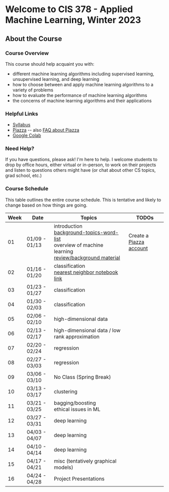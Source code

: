 # Welcome to CIS 378 - Applied Machine Learning, Winter 2023

## About the Course

### Course Overview
This course should help acquaint you with:

* different machine learning algorithms including supervised learning, unsupervised learning, and deep learning
* how to choose between and apply machine learning algorithms to a variety of problems
* how to evaluate the performance of machine learning algorithms
* the concerns of machine learning algorithms and their applications

### Helpful Links

* [Syllabus](syllabus.md)
* [Piazza](https://piazza.com/gvsu/winter2023/cis378) -- also [FAQ about Piazza](piazza-faq.md)
* [Google Colab](https://colab.research.google.com/)

### Need Help?
If you have questions, please ask!  I'm here to help.  I welcome students
to drop by office hours, either virtual or in-person,
to work on their projects and listen to questions others might have (or chat
about other CS topics, grad school, etc.)

### Course Schedule
This table outlines the entire course schedule.  This is tentative
and likely to change based on how things are going.

| Week | Date          | Topics | TODOs |
| ---- | ------------- | ------ | --------- |
|  01  | 01/09 - 01/13 | introduction <br> [background-topics-word-list](words-list-first-day.txt) <br> overview of machine learning <br> [review/background material](scribbles-from-class/378notes-01-12-23.pdf)  | Create a [Piazza account](https://piazza.com/gvsu/winter2023/cis378) |
|  02  | 01/16 - 01/20 | classification <br> [nearest neighbor notebook link](https://drive.google.com/file/d/1tqHfKMW2Pob4aHH023ytBif-4aHIoerB/view?usp=sharing) |  |
|  03  | 01/23 - 01/27 | classification  |  |
|  04  | 01/30 - 02/03 | classification |  |
|  05  | 02/06 - 02/10 | high-dimensional data | |
|  06  | 02/13 - 02/17 | high-dimensional data / low rank approximation |  |
|  07  | 02/20 - 02/24 | regression |  |
|  08  | 02/27 - 03/03 | regression |  |
|  09  | 03/06 - 03/10 | No Class (Spring Break)  |  |  |
|  10  | 03/13 - 03/17 | clustering |  |
|  11  | 03/21 - 03/25 | bagging/boosting <br> ethical issues in ML   |  |  |
|  12  | 03/27 - 03/31 | deep learning |  |
|  13  | 04/03 - 04/07 | deep learning |  |
|  14  | 04/10 - 04/14 | deep learning |  |
|  15  | 04/17 - 04/21 | misc (tentatively graphical models) |  |
|  16  | 04/24 - 04/28 | Project Presentations |  |  |
